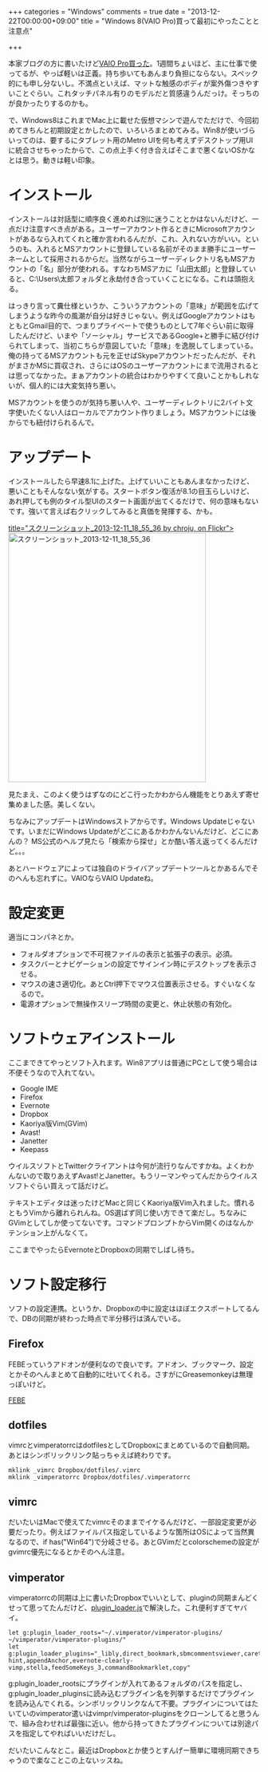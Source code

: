 +++
categories = "Windows"
comments = true
date = "2013-12-22T00:00:00+09:00"
title = "Windows 8(VAIO Pro)買って最初にやったことと注意点"

+++

本家ブログの方に書いたけど[VAIO Pro買った](http://chroju.hatenablog.jp/entry/20131211/vaio_pro_11_so_cool_mobile_pc)。1週間ちょいほど、主に仕事で使ってるが、やっぱ軽いは正義。持ち歩いてもあんまり負担にならない。スペック的にも申し分ないし。不満点といえば、マットな触感のボディが案外傷つきやすいことぐらい。これタッチパネル有りのモデルだと質感違うんだっけ。そっちのが良かったりするのかも。

で、Windows8はこれまでMac上に載せた仮想マシンで遊んでただけで、今回初めてきちんと初期設定とかしたので、いろいろまとめてみる。Win8が使いづらいってのは、要するにタブレット用のMetro UIを何も考えずデスクトップ用UIに統合させちゃったからで、この点上手く付き合えばそこまで悪くないOSかなとは思う。動きは軽い印象。

# インストール

インストールは対話型に順序良く進めれば別に迷うこととかはないんだけど、一点だけ注意すべき点がある。ユーザーアカウント作るときにMicrosoftアカウントがあるなら入れてくれと確か言われるんだが、これ、入れない方がいい。というのも、入れるとMSアカウントに登録している名前がそのまま勝手にユーザーネームとして採用されるからだ。当然ながらユーザーディレクトリ名もMSアカウントの「名」部分が使われる。すなわちMSアカに「山田太郎」と登録していると、C:\Users\太郎フォルダと永劫付き合っていくことになる。これは頭抱える。

はっきり言って糞仕様というか、こういうアカウントの「意味」が範囲を広げてしまうような昨今の風潮が自分は好きじゃない。例えばGoogleアカウントはもともとGmail目的で、つまりプライベートで使うものとして7年ぐらい前に取得したんだけど、いまや「ソーシャル」サービスであるGoogle+と勝手に結び付けられてしまって、当初こちらが意図していた「意味」を逸脱してしまっている。俺の持ってるMSアカウントも元を正せばSkypeアカウントだったんだが、それがまさかMSに買収され、さらにはOSのユーザーアカウントにまで流用されるとは思ってなかった。まぁアカウントの統合はわかりやすくて良いことかもしれないが、個人的には大変気持ち悪い。

MSアカウントを使うのが気持ち悪い人や、ユーザーディレクトリに2バイト文字使いたくない人はローカルでアカウント作りましょう。MSアカウントには後からでも紐付けられるんで。

# アップデート

インストールしたら早速8.1に上げた。上げていいこともあんまなかったけど、悪いこともそんなない気がする。スタートボタン復活が8.1の目玉らしいけど、あれ押しても例のタイル型UIのスタート画面が出てくるだけで、何の意味もないです。強いて言えば右クリックしてみると真価を発揮する、かも。

[ title="スクリーンショット_2013-12-11_18_55_36 by chroju, on Flickr"><img src="http://farm6.staticflickr.com/5483/11491905623_ced037d32a.jpg" width="396" height="500" alt="スクリーンショット_2013-12-11_18_55_36">](http://www.flickr.com/photos/chroju/11491905623/)

見たまえ、このよく使うはずなのにどこ行ったかわからん機能をとりあえず寄せ集めました感。美しくない。

ちなみにアップデートはWindowsストアからです。Windows Updateじゃないです。いまだにWindows Updateがどこにあるかわかんないんだけど、どこにあんの？ MS公式のヘルプ見たら「検索から探せ」とか酷い答え返ってくるんだけど。。。

あとハードウェアによっては独自のドライバアップデートツールとかあるんでそのへんも忘れずに。VAIOならVAIO Updateね。

# 設定変更

適当にコンパネとか。


* フォルダオプションで不可視ファイルの表示と拡張子の表示。必須。
* タスクバーとナビゲーションの設定でサインイン時にデスクトップを表示させる。
* マウスの速さ適切化。あとCtrl押下でマウス位置表示させる。すぐいなくなるので。
* 電源オプションで無操作スリープ時間の変更と、休止状態の有効化。



# ソフトウェアインストール

ここまできてやっとソフト入れます。Win8アプリは普通にPCとして使う場合は不便そうなので入れてない。


* Google IME
* Firefox
* Evernote
* Dropbox
* Kaoriya版Vim(GVim)
* Avast!
* Janetter
* Keepass



ウイルスソフトとTwitterクライアントは今何が流行りなんですかね。よくわかんないので取りあえずAvast!とJanetter。もうリーマンやってんだからウイルスソフトぐらい買えって話だけど。

テキストエディタは迷ったけどMacと同じくKaoriya版Vim入れました。慣れるともうVimから離れられんね。OS選ばず同じ使い方できて楽だし。ちなみにGVimとしてしか使ってないです。コマンドプロンプトからVim開くのはなんかテンション上がんなくて。

ここまでやったらEvernoteとDropboxの同期でしばし待ち。

# ソフト設定移行

ソフトの設定連携。というか、Dropboxの中に設定はほぼエクスポートしてるんで、DBの同期が終わった時点で半分移行は済んでいる。

## Firefox

FEBEっていうアドオンが便利なので良いです。アドオン、ブックマーク、設定とかそのへんまとめて自動的に吐いてくれる。さすがにGreasemonkeyは無理っぽいけど。

[FEBE](https://addons.mozilla.org/ja/firefox/addon/febe/)

## dotfiles

vimrcとvimperatorrcはdotfilesとしてDropboxにまとめているので自動同期。あとはシンボリックリンク貼っちゃえば終わりです。

```
mklink _vimrc Dropbox/dotfiles/.vimrc
mklink _vimperatorrc Dropbox/dotfiles/.vimperatorrc
```


## vimrc

だいたいはMacで使えてたvimrcそのままでイケるんだけど、一部設定変更が必要だったり。例えばファイルパス指定しているような箇所はOSによって当然異なるので、if has("Win64")で分岐させる。あとGVimだとcolorschemeの設定がgvimrc優先になるとかそのへん注意。

## vimperator

vimperatorrcの同期は上に書いたDropboxでいいとして、pluginの同期まんどくせって思ってたんだけど、[plugin_loader.js](https://github.com/vimpr/vimperator-plugins/blob/master/plugin_loader.js)で解決した。これ便利すぎてヤバイ。

```
let g:plugin_loader_roots="~/.vimperator/vimperator-plugins/ ~/vimperator/vimperator-plugins/"
let g:plugin_loader_plugins="_libly,direct_bookmark,sbmcommentsviewer,caret-hint,appendAnchor,evernote-clearly-vimp,stella,feedSomeKeys_3,commandBookmarklet,copy"
```


g:plugin_loader_rootsにプラグインが入れてあるフォルダのパスを指定し、g:plugin_loader_pluginsに読み込むプラグイン名を列挙するだけでプラグインを読み込んでくれる。シンボリックリンクなんて不要。プラグインについてはたいていのvimperator遣いはvimpr/vimperator-pluginsをクローンしてると思うんで、組み合わせれば最強に近い。他から持ってきたプラグインについては別途パスを指定してやればいいだけだし。

だいたいこんなとこ。最近はDropboxとか使うとすんげー簡単に環境同期できちゃうので楽なことこの上ないッスね。


